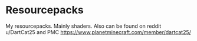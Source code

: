 # Resourcepacks
My resourcepacks. Mainly shaders.
Also can be found on reddit u/DartCat25
and PMC https://www.planetminecraft.com/member/dartcat25/
